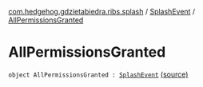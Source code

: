 [com.hedgehog.gdzietabiedra.ribs.splash](../index.md) / [SplashEvent](index.md) / [AllPermissionsGranted](./-all-permissions-granted.md)

# AllPermissionsGranted

`object AllPermissionsGranted : `[`SplashEvent`](index.md) [(source)](https://github.com/asvid/GdzieTaBiedra/tree/master/app/src/main/java/com/hedgehog/gdzietabiedra/ribs/splash/SplashEvent.kt#L4)